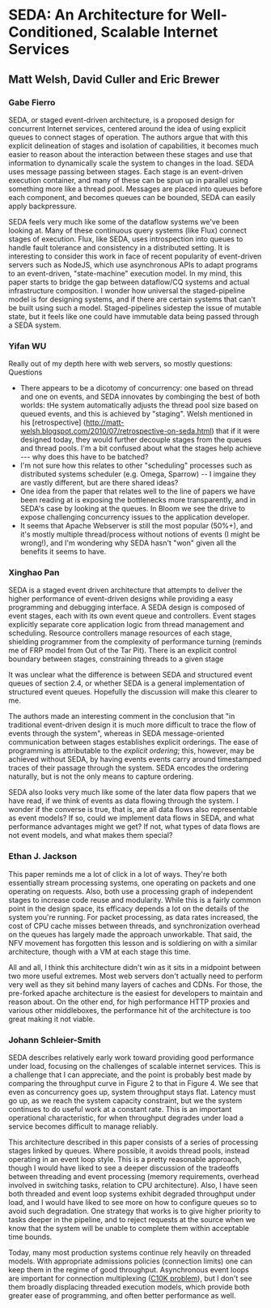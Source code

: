 # SEDA: An Architecture for Well-Conditioned, Scalable Internet Services
## Matt Welsh, David Culler and Eric Brewer

### Gabe Fierro
SEDA, or staged event-driven architecture, is a proposed design for concurrent Internet services, centered around the idea
of using explicit queues to connect stages of operation. The authors argue that with this explicit delineation of
stages and isolation of capabilities, it becomes much easier to reason about the interaction between these stages
and use that information to dynamically scale the system to changes in the load. SEDA uses message passing between
stages. Each stage is an event-driven execution container, and many of these can be spun up in parallel
using something more like a thread pool. Messages are placed into queues before each component, and becomes queues
can be bounded, SEDA can easily apply backpressure.

SEDA feels very much like some of the dataflow systems we've been looking at. Many of these continuous query systems
(like Flux) connect stages of execution. Flux, like SEDA, uses introspection into queues to handle fault tolerance
and consistency in a distributed setting. It is interesting to consider this work in face of recent popularity
of event-driven servers such as NodeJS, which use asynchronous APIs to adapt programs to an event-driven, "state-machine"
execution model. In my mind, this paper starts to bridge the gap between dataflow/CQ systems and actual infrastructure
composition. I wonder how universal the staged-pipeline model is for designing systems, and if there are certain
systems that can't be built using such a model. Staged-pipelines sidestep the issue of mutable state, but it feels
like one could have immutable data being passed through a SEDA system.

### Yifan WU

Really out of my depth here with web servers, so mostly questions:
Questions
- There appears to be a dicotomy of concurrency: one based on thread and one on events, and SEDA
innovates by combinging the best of both worlds: tHe system automatically adjusts the thread pool
size based on queued events, and this is achieved by "staging". Welsh mentioned in his [retrospective]
(http://matt-welsh.blogspot.com/2010/07/retrospective-on-seda.html) that if it were designed today,
they would further decouple stages from the queues and thread pools. I'm a bit confused about what
the stages help achieve --- why does this have to be batched?
- I'm not sure how this relates to other "scheduling" processes such as distributed systems scheduler
(e.g. Omega, Sparrow) -- I imgaine they are vastly different, but are there shared ideas?
- One idea from the paper that relates well to the line of papers we have been reading at is exposing
the bottlenecks more transparently, and in SEDA's case by looking at the queues. In Bloom we see the
drive to expose challenging concurrency issues to the application developer.
- It seems that Apache Webserver is still the most popular (50%+), and it's mostly multiple
thread/process without notions of events (I might be wrong!), and I'm wondering why SEDA hasn't
"won" given all the benefits it seems to have.


### Xinghao Pan
SEDA is a staged event driven architecture that attempts to deliver the higher performance of event-driven designs while providing a easy programming and debugging interface.
A SEDA design is composed of event stages, each with its own event queue and controllers.
Event stages explicitly separate core application logic from thread management and scheduling.
Resource controllers manage resources of each stage, shielding programmer from the complexity of performance turning (reminds me of FRP model from Out of the Tar Pit).
There is an explicit control boundary between stages, constraining threads to a given stage

It was unclear what the difference is between SEDA and structured event queues of section 2.4, or whether SEDA is a general implementation of structured event queues. Hopefully the discussion will make this clearer to me.

The authors made an interesting comment in the conclusion that "in traditional event-driven design it is much more difficult to trace the flow of events through the system", whereas in SEDA message-oriented communication between stages establishes explicit orderings.
The ease of programming is attributable to the *explicit ordering*; this, however, may be achieved without SEDA, by having events events carry around timestamped traces of their passage through the system. SEDA encodes the ordering naturally, but is not the only means to capture ordering.

SEDA also looks very much like some of the later data flow papers that we have read, if we think of events as data flowing through the system.
I wonder if the converse is true, that is, are all data flows also representable as event models?
If so, could we implement data flows in SEDA, and what performance advantages might we get?
If not, what types of data flows are not event models, and what makes them special?

###  Ethan J. Jackson
This paper reminds me a lot of click in a lot of ways.  They're both
essentially stream processing systems, one operating on packets and one
operating on requests.  Also, both use a processing graph of independent stages
to increase code reuse and modularity.  While this is a fairly common point in
the design space, its efficacy depends a lot on the details of the system
you're running.  For packet processing, as data rates increased, the cost of
CPU cache misses between threads, and synchronization overhead on the queues
has largely made the approach unworkable.  That said, the NFV movement has
forgotten this lesson and is soldiering on with a similar architecture, though
with a VM at each stage this time.

All and all, I think this architecture didn't win as it sits in a midpoint
between two more useful extremes.  Most web servers don't actually need to
perform very well as they sit behind many layers of caches and CDNs.  For
those, the pre-forked apache architecture is the easiest for developers to
maintain and reason about.  On the other end, for high performance HTTP proxies
and various other middleboxes, the performance hit of the architecture is too
great making it not viable.


### Johann Schleier-Smith

SEDA describes relatively early work toward providing good performance under load, focusing on the challenges of scalable internet services. This is a challenge that I can appreciate, and the point is probably best made by comparing the throughput curve in Figure 2 to that in Figure 4. We see that even as concurrency goes up, system throughput stays flat. Latency must go up,  as we reach the system capacity constraint, but we the system continues to do useful work at a constant rate. This is an important operational characteristic, for when throughput degrades under load a service becomes difficult to manage reliably.

This architecture described in this paper consists of a series of processing stages linked by queues. Where possible, it avoids thread pools, instead operating in an event loop style. This is a pretty reasonable approach, though I would have liked to see a deeper discussion of the tradeoffs between threading and event processing (memory requirements, overhead involved in switching tasks, relation to CPU architecture). Also, I have seen both threaded and event loop systems exhibit degraded throughput under load, and I would have liked to see more on how to configure queues so to avoid such degradation. One strategy that works is to give higher priority to tasks deeper in the pipeline, and to reject requests at the source when we know that the system will be unable to complete them within acceptable time bounds.

Today, many most production systems continue rely heavily on threaded models. With appropriate admissions policies (connection limits) one can keep them in the regime of good throughput. Asynchronous event loops are important for connection multiplexing ([C10K problem](http://www.kegel.com/c10k.html)), but I don't see them broadly displacing threaded execution models, which provide both greater ease of programming, and often better performance as well.

